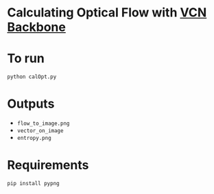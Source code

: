 # Calculating Optical Flow with [VCN Backbone](https://papers.nips.cc/paper/8367-volumetric-correspondence-networks-for-optical-flow.pdf)

# To run
```
python calOpt.py
```

# Outputs
* `flow_to_image.png`
* `vector_on_image`
* `entropy.png`

# Requirements
```
pip install pypng
```